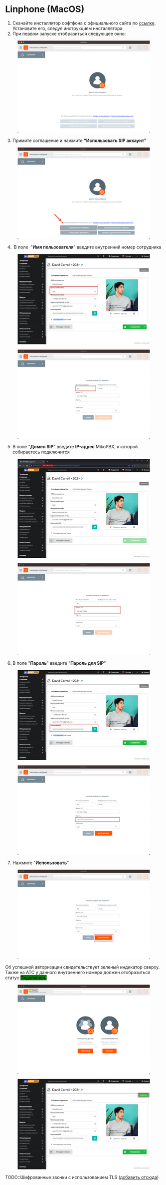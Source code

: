 # Linphone (MacOS)

1. Скачайте инсталлятор софтфона с официального сайта по [ссылке](https://www.linphone.org/). Установите его, следуя инструкциям инсталлятора.
2. При первом запуске отобразиться следующее окно:

<figure><img src="../../.gitbook/assets/1 (51).png" alt=""><figcaption></figcaption></figure>

3. Примите соглашение и нажмите **"Использовать SIP аккаунт"**

<figure><img src="../../.gitbook/assets/2 (35).png" alt=""><figcaption></figcaption></figure>

4.  В поле  "**Имя пользователя**" введите внутренний номер сотрудника

<figure><img src="../../.gitbook/assets/4 (36).png" alt=""><figcaption></figcaption></figure>

<figure><img src="../../.gitbook/assets/4 (35).png" alt=""><figcaption></figcaption></figure>

5. В поле "**Домен SIP**" введите **IP-адрес** MikoPBX, к которой собираетесь подключится

<figure><img src="../../.gitbook/assets/8 (1).png" alt=""><figcaption></figcaption></figure>

<figure><img src="../../.gitbook/assets/3 (32).png" alt=""><figcaption></figcaption></figure>

6. В поле "**Пароль**" введите "**Пароль для SIP**"

<figure><img src="../../.gitbook/assets/5 (28).png" alt=""><figcaption></figcaption></figure>

<figure><img src="../../.gitbook/assets/5 (8).png" alt=""><figcaption></figcaption></figure>

7. Нажмите "**Использовать**"

<figure><img src="../../.gitbook/assets/6 (10).png" alt=""><figcaption></figcaption></figure>

Об успешной авторизации свидетельствует зеленый индикатор сверху.\
Также на АТС у данного внутреннего номера должен отобразиться статус <mark style="background-color:green;">Подключен</mark><mark style="background-color:green;">**.**</mark>&#x20;

<figure><img src="../../.gitbook/assets/7 (13).png" alt=""><figcaption></figcaption></figure>

<figure><img src="../../.gitbook/assets/image (17) (1).png" alt=""><figcaption></figcaption></figure>

TODO::Шифрованные звонки с использованием TLS ([добавить отсюда](https://qa.mikopbx.ru/14893/%D0%B8%D1%81%D0%BF%D0%BE%D0%BB%D1%8C%D0%B7%D0%BE%D0%B2%D0%B0%D0%BD%D0%B8%D0%B5-tls-%D0%B4%D0%BB%D1%8F-%D0%BF%D0%BE%D0%B4%D0%BA%D0%BB%D1%8E%D1%87%D0%B5%D0%BD%D0%B8%D1%8F-sip-%D0%BA%D0%BB%D0%B8%D0%B5%D0%BD%D1%82%D0%B0))
